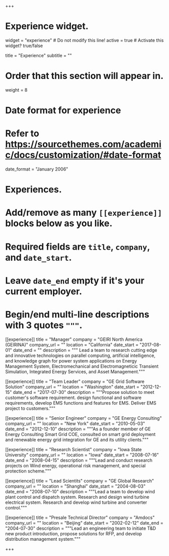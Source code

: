 +++
# Experience widget.
widget = "experience"  # Do not modify this line!
active = true  # Activate this widget? true/false

title = "Experience"
subtitle = ""

# Order that this section will appear in.
weight = 8

# Date format for experience
#   Refer to https://sourcethemes.com/academic/docs/customization/#date-format
date_format = "January 2006"

# Experiences.
#   Add/remove as many `[[experience]]` blocks below as you like.
#   Required fields are `title`, `company`, and `date_start`.
#   Leave `date_end` empty if it's your current employer.
#   Begin/end multi-line descriptions with 3 quotes `"""`.
[[experience]]
  title = "Manager"
  company = "GEIRI North America (GEIRINA)"
  company_url = ""
  location = "California"
  date_start = "2017-08-01"
  date_end = ""
  description = """ Lead a team to research cutting edge and innovative technologies on parallel computing, artificial intelligence, and knowledge graph for power system applications on Energy Management System, Electromechanical and Electromagneticic Transient Simulation, Integrated Energy Services, and Asset Management."""

[[experience]]
  title = "Team Leader"
  company = "GE Grid Software Solution"
  company_url = ""
  location = "Washington"
  date_start = "2012-12-15"
  date_end = "2017-07-30"
  description = """Propose solution to meet customer's software requirement. design functional and software requirements, develop EMS functions and features for EMS. Deliver EMS project to customers."""
  
  
[[experience]]
  title = "Senior Engineer"
  company = "GE Energy Consulting"
  company_url = ""
  location = "New York"
  date_start = "2010-05-03"
  date_end = "2012-12-10"
  description = """As a founder member of GE Energy Consulting Smart Grid COE, consulted on smart grid deployment and renewable energy grid integration for GE and its utility clients."""
  
[[experience]]
  title = "Research Scientist"
  company = "Iowa State University"
  company_url = ""
  location = "Iowa"
  date_start = "2008-07-16"
  date_end = "2008-04-15"
  description = """Lead and conduct research projects on Wind energy, operational risk management, and special protection scheme."""

[[experience]]
  title = "Lead Scientits"
  company = "GE Global Research"
  company_url = ""
  location = "Shanghai"
  date_start = "2004-08-03"
  date_end = "2008-07-10"
  description = """Lead a team to develop wind plant control and dispatch system. Research and design wind turbine electrical system. Research and develop wind turbine and converter control."""

[[experience]]
  title = "Presale Technical Director"
  company = "Amdocs"
  company_url = ""
  location = "Beijing"
  date_start = "2002-02-12"
  date_end = "2004-07-30"
  description = """Lead an engineering team to initiate T&D new product introduction, propose solutions for RFP, and develop distribution management system."""

+++
